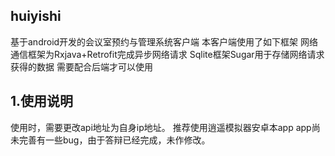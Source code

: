 ## huiyishi
基于android开发的会议室预约与管理系统客户端
本客户端使用了如下框架
网络通信框架为Rxjava+Retrofit完成异步网络请求
Sqlite框架Sugar用于存储网络请求获得的数据
需要配合后端才可以使用

## 1.使用说明
使用时，需要更改api地址为自身ip地址。
推荐使用逍遥模拟器安卓本app
app尚未完善有一些bug，由于答辩已经完成，未作修改。


